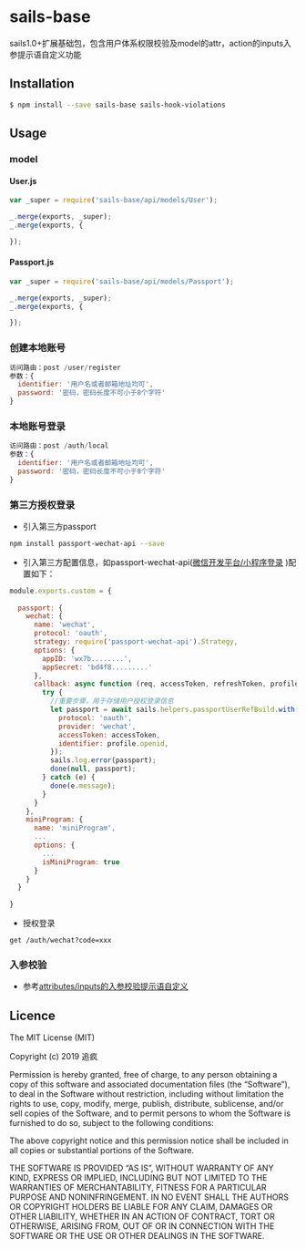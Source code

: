 # sails-base

sails1.0+扩展基础包，包含用户体系权限校验及model的attr，action的inputs入参提示语自定义功能

## Installation
```sh
$ npm install --save sails-base sails-hook-violations
```

## Usage

### model
#### User.js
``` js
var _super = require('sails-base/api/models/User');

_.merge(exports, _super);
_.merge(exports, {

});

```
#### Passport.js
``` js
var _super = require('sails-base/api/models/Passport');

_.merge(exports, _super);
_.merge(exports, {

});

```

### 创建本地账号
``` js
访问路由：post /user/register
参数：{
  identifier: '用户名或者邮箱地址均可',
  password: '密码，密码长度不可小于8个字符'
}
```

### 本地账号登录
``` js
访问路由：post /auth/local
参数：{
  identifier: '用户名或者邮箱地址均可',
  password: '密码，密码长度不可小于8个字符'
}
```

### 第三方授权登录
* 引入第三方passport
``` sh
npm install passport-wechat-api --save
```
* 引入第三方配置信息，如passport-wechat-api([微信开发平台/小程序登录](https://github.com/kenchar/passport-wechat-api) )配置如下：
```js
module.exports.custom = {
  
  passport: {
    wechat: {
      name: 'wechat',
      protocol: 'oauth',
      strategy: require('passport-wechat-api').Strategy,
      options: {
        appID: 'wx7b........',
        appSecret: 'bd4f8.........'
      },
      callback: async function (req, accessToken, refreshToken, profile, result, done) {
        try {
          //重要步骤，用于存储用户授权登录信息
          let passport = await sails.helpers.passportUserRefBuild.with({
            protocol: 'oauth',
            provider: 'wechat',
            accessToken: accessToken,
            identifier: profile.openid,
          });
          sails.log.error(passport);
          done(null, passport);
        } catch (e) {
          done(e.message);
        }
      }
    },
    miniProgram: {
      name: 'miniProgram',
      ...
      options: {
        ...
        isMiniProgram: true
      }
    } 
  }
 
}
```
* 授权登录
```
get /auth/wechat?code=xxx
```

### 入参校验

+ 参考[attributes/inputs的入参校验提示语自定义](https://github.com/kenchar/sails-hook-violations)


## Licence

The MIT License (MIT)

Copyright (c) 2019 追疯

Permission is hereby granted, free of charge, to any person obtaining a copy of this software and associated documentation files (the “Software”), to deal in the Software without restriction, including without limitation the rights to use, copy, modify, merge, publish, distribute, sublicense, and/or sell copies of the Software, and to permit persons to whom the Software is furnished to do so, subject to the following conditions:

The above copyright notice and this permission notice shall be included in all copies or substantial portions of the Software.

THE SOFTWARE IS PROVIDED “AS IS”, WITHOUT WARRANTY OF ANY KIND, EXPRESS OR IMPLIED, INCLUDING BUT NOT LIMITED TO THE WARRANTIES OF MERCHANTABILITY, FITNESS FOR A PARTICULAR PURPOSE AND NONINFRINGEMENT. IN NO EVENT SHALL THE AUTHORS OR COPYRIGHT HOLDERS BE LIABLE FOR ANY CLAIM, DAMAGES OR OTHER LIABILITY, WHETHER IN AN ACTION OF CONTRACT, TORT OR OTHERWISE, ARISING FROM, OUT OF OR IN CONNECTION WITH THE SOFTWARE OR THE USE OR OTHER DEALINGS IN THE SOFTWARE. 
